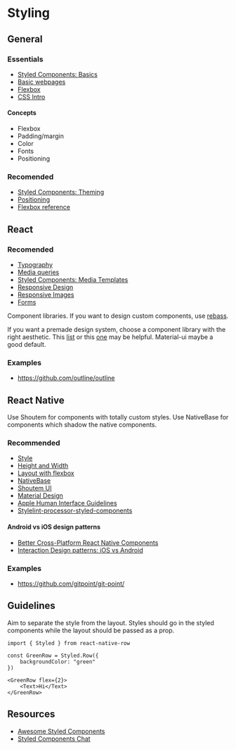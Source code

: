 # Styling

## General

### Essentials

* [Styled Components: Basics](https://www.styled-components.com/docs/basics)
* [Basic webpages](https://internetingishard.com/html-and-css/basic-web-pages/)
* [Flexbox](https://internetingishard.com/html-and-css/flexbox/)
* [CSS Intro](https://developer.mozilla.org/en-US/docs/Learn/Getting_started_with_the_web/CSS_basics)

####  Concepts

* Flexbox
* Padding/margin
* Color
* Fonts
* Positioning

### Recomended

* [Styled Components: Theming](https://www.styled-components.com/docs/advanced#theming)
* [Positioning](https://internetingishard.com/html-and-css/advanced-positioning/)
* [Flexbox reference](https://css-tricks.com/snippets/css/a-guide-to-flexbox/)

## React

### Recomended

* [Typography](https://internetingishard.com/html-and-css/web-typography/)
* [Media queries](https://developer.mozilla.org/en-US/docs/Web/CSS/Media_Queries/Using_media_queries)
* [Styled Components: Media Templates](https://www.styled-components.com/docs/advanced#media-templates)
* [Responsive Design](https://internetingishard.com/html-and-css/responsive-design/)
* [Responsive Images](https://internetingishard.com/html-and-css/responsive-images/)
* [Forms](https://internetingishard.com/html-and-css/forms/)

Component libraries. If you want to design custom components, use [rebass](https://github.com/jxnblk/rebass).

If you want a premade design system, choose a component library with the right aesthetic. This [list](https://blog.bitsrc.io/11-react-component-libraries-you-should-know-178eb1dd6aa4) or this [one](https://github.com/alexpate/awesome-design-systems) may be helpful. Material-ui maybe a good default.

### Examples

* https://github.com/outline/outline

## React Native

Use Shoutem for components with totally custom styles. Use NativeBase for components which shadow the native components.

### Recommended

* [Style](https://facebook.github.io/react-native/docs/style.html)
* [Height and Width](https://facebook.github.io/react-native/docs/height-and-width.html)
* [Layout with flexbox](https://facebook.github.io/react-native/docs/flexbox.html)
* [NativeBase](https://docs.nativebase.io/Components.html#Components)
* [Shoutem UI](https://shoutem.github.io/docs/ui-toolkit/introduction)
* [Material Design](https://material.io/design/environment/surfaces.html#material-environment)
* [Apple Human Interface Guidelines](https://developer.apple.com/ios/human-interface-guidelines/overview/themes/)
* [Stylelint-processor-styled-components](https://github.com/styled-components/stylelint-processor-styled-components)

#### Android vs iOS design patterns

* [Better Cross-Platform React Native Components](https://medium.com/differential/better-cross-platform-react-native-components-cb8aadeba472)
* [Interaction Design patterns: iOS vs Android](https://medium.com/@vedantha/interaction-design-patterns-ios-vs-android-111055f8a9b7)

### Examples

* https://github.com/gitpoint/git-point/

## Guidelines

Aim to separate the style from the layout. Styles should go in the styled components while the layout should be passed as a prop.

```
import { Styled } from react-native-row

const GreenRow = Styled.Row({
    backgroundColor: "green"
})

<GreenRow flex={2}>
    <Text>Hi</Text>
</GreenRow>
```

## Resources

* [Awesome Styled Components](https://github.com/styled-components/awesome-styled-components)
* [Styled Components Chat](https://spectrum.chat/styled-components)
